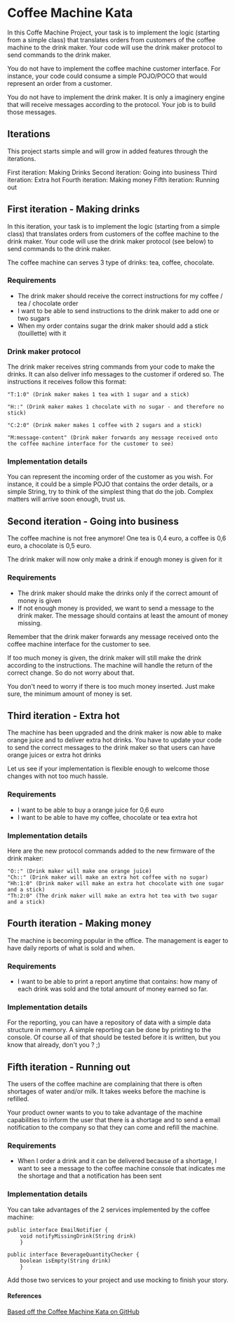 # Coffee Machine Kata

In this Coffe Machine Project, your task is to implement the logic (starting from a simple class) that translates orders from customers of the coffee machine to the drink maker. Your code will use the drink maker protocol to send commands to the drink maker.

You do not have to implement the coffee machine customer interface. For instance, your code could consume a simple POJO/POCO that would represent an order from a customer.

You do not have to implement the drink maker. It is only a imaginery engine that will receive messages according to the protocol. Your job is to build those messages.

## Iterations
This project starts simple and will grow in added features through the iterations.

First iteration: Making Drinks 
Second iteration: Going into business 
Third iteration: Extra hot 
Fourth iteration: Making money 
Fifth iteration: Running out 

## First iteration - Making drinks

In this iteration, your task is to implement the logic (starting from a simple class) that translates orders from customers of the coffee machine to the drink maker. Your code will use the drink maker protocol (see below) to send commands to the drink maker.

The coffee machine can serves 3 type of drinks: tea, coffee, chocolate.

### Requirements

* The drink maker should receive the correct instructions for my coffee / tea / chocolate order
* I want to be able to send instructions to the drink maker to add one or two sugars
* When my order contains sugar the drink maker should add a stick (touillette) with it

### Drink maker protocol

The drink maker receives string commands from your code to make the drinks. It can also deliver info messages to the customer if ordered so. The instructions it receives follow this format:

~~~
"T:1:0" (Drink maker makes 1 tea with 1 sugar and a stick)

"H::" (Drink maker makes 1 chocolate with no sugar - and therefore no stick)

"C:2:0" (Drink maker makes 1 coffee with 2 sugars and a stick)

"M:message-content" (Drink maker forwards any message received onto the coffee machine interface for the customer to see)
~~~

### Implementation details

You can represent the incoming order of the customer as you wish. For instance, it could be a simple POJO that contains the order details, or a simple String, try to think of the simplest thing that do the job. Complex matters will arrive soon enough, trust us.

## Second iteration - Going into business

The coffee machine is not free anymore! One tea is 0,4 euro, a coffee is 0,6 euro, a chocolate is 0,5 euro.

The drink maker will now only make a drink if enough money is given for it

### Requirements

* The drink maker should make the drinks only if the correct amount of money is given
* If not enough money is provided, we want to send a message to the drink maker. The message should contains at least the amount of money missing.

Remember that the drink maker forwards any message received onto the coffee machine interface for the customer to see.

If too much money is given, the drink maker will still make the drink according to the instructions. The machine will handle the return of the correct change. So do not worry about that.

You don't need to worry if there is too much money inserted. Just make sure, the minimum amount of money is set.

## Third iteration - Extra hot

The machine has been upgraded and the drink maker is now able to make orange juice and to deliver extra hot drinks. You have to update your code to send the correct messages to the drink maker so that users can have orange juices or extra hot drinks

Let us see if your implementation is flexible enough to welcome those changes with not too much hassle.

### Requirements

* I want to be able to buy a orange juice for 0,6 euro
* I want to be able to have my coffee, chocolate or tea extra hot

### Implementation details

Here are the new protocol commands added to the new firmware of the drink maker:

~~~
"O::" (Drink maker will make one orange juice)
"Ch::" (Drink maker will make an extra hot coffee with no sugar)
"Hh:1:0" (Drink maker will make an extra hot chocolate with one sugar and a stick)
"Th:2:0" (The drink maker will make an extra hot tea with two sugar and a stick)
~~~

## Fourth iteration - Making money

The machine is becoming popular in the office. The management is eager to have daily reports of what is sold and when.<Paste>

### Requirements

* I want to be able to print a report anytime that contains: how many of each drink was sold and the total amount of money earned so far.

### Implementation details

For the reporting, you can have a repository of data with a simple data structure in memory. A simple reporting can be done by printing to the console. Of course all of that should be tested before it is written, but you know that already, don't you ? ;)

## Fifth iteration - Running out

The users of the coffee machine are complaining that there is often shortages of water and/or milk. It takes weeks before the machine is refilled.

Your product owner wants to you to take advantage of the machine capabilities to inform the user that there is a shortage and to send a email notification to the company so that they can come and refill the machine.

### Requirements

* When I order a drink and it can be delivered because of a shortage, I want to see a message to the coffee machine console that indicates me the shortage and that a notification has been sent

### Implementation details

You can take advantages of the 2 services implemented by the coffee machine:

~~~
public interface EmailNotifier {
	void notifyMissingDrink(String drink)
	}
~~~

~~~
public interface BeverageQuantityChecker {
	boolean isEmpty(String drink)
	}
~~~

Add those two services to your project and use mocking to finish your story.

#### References

[Based off the Coffee Machine Kata on GitHub](http://simcap.github.io/coffeemachine/index.html)  
